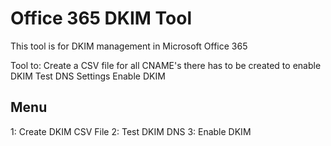 # Office 365 DKIM Tool

This tool is for DKIM management in Microsoft Office 365

Tool to:
Create a CSV file for all CNAME's there has to be created to enable DKIM
Test DNS Settings
Enable DKIM

## Menu

1: Create DKIM CSV File
2: Test DKIM DNS
3: Enable DKIM